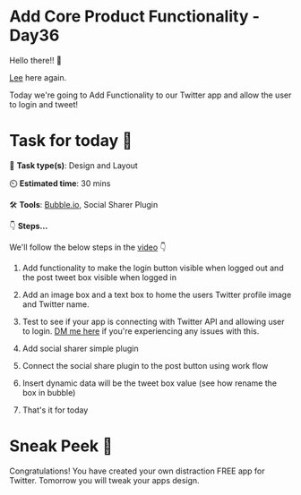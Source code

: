 # Add Core Product Functionality - Day36


Hello there!! 👋

[Lee](https://twitter.com/LeeLaunches) here again.

Today we're going to Add Functionality to our Twitter app and allow the user to login and tweet!

# Task for today 🚀

📝 **Task type(s)**: Design and Layout

⏲️ **Estimated time**: 30 mins

🛠️ **Tools**: [Bubble.io](https://bubble.io/), Social Sharer Plugin

👇 **Steps...**

We'll follow the below steps in the [video](https://www.youtube.com/watch?v=wZFk3SHksp0) 👇

1. Add functionality to make the login button visible when logged out and the post tweet box visible when logged in

2. Add an image box and a text box to home the users Twitter profile image and Twitter name.

3. Test to see if your app is connecting with Twitter API and allowing user to login. [DM me here](https://twitter.com/LeeLaunches) if you're experiencing any issues with this. 

4. Add social sharer simple plugin

5. Connect the social share plugin to the post button using work flow

6. Insert dynamic data will be the tweet box value (see how rename the box in bubble)

7.  That's it for today


# Sneak Peek 👀
Congratulations! You have created your own distraction FREE app for Twitter. Tomorrow you will tweak your apps design.

